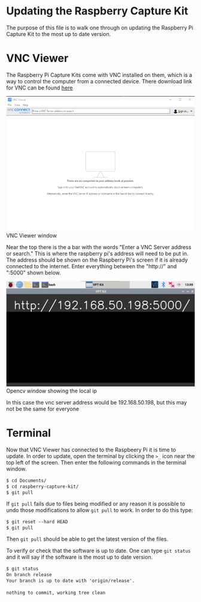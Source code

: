 # Updating the Raspberry Capture Kit
The purpose of this file is to walk one through on updating the Raspberry Pi Capture Kit to the most up to date version.

# VNC Viewer
The Raspberry Pi Capture Kits come with VNC installed on them, which is a way to control the computer from a connected device. There download link for VNC can be found [here](https://www.realvnc.com/en/connect/download/viewer/)

![VNC Viewer window](./pictures/vncviewer_homescreen.png)
VNC Viewer window

Near the top there is the a bar with the words "Enter a VNC Server address or search." This is where the raspberry pi's address will need to be put in. The address should be shown on the Raspberry Pi's screen if it is already connected to the internet. Enter everything between the "http://" and ":5000" shown below.

![Opencv ip](./pictures/opencv_ip.png)
Opencv window showing the local ip

In this case the vnc server address would be 192.168.50.198, but this may not be the same for everyone

# Terminal
Now that VNC Viewer has connected to the Raspbeery Pi it is time to update. In order to update, open the terminal by clicking the `>_` icon near the top left of the screen. Then enter the following commands  in the terminal window.

```
$ cd Documents/
$ cd raspberry-capture-kit/
$ git pull
```
If ```git pull``` fails due to files being modified or any reason it is possible to undo those modifications to allow ```git pull``` to work. In order to do this type:
```
$ git reset --hard HEAD
$ git pull
```
Then ```git pull``` should be able to get the latest version of the files.

To verify or check that the software is up to date. One can type ```git status``` and it will say if the software is the most up to date version. 

```
$ git status
On branch release
Your branch is up to date with 'origin/release'.

nothing to commit, working tree clean
```
